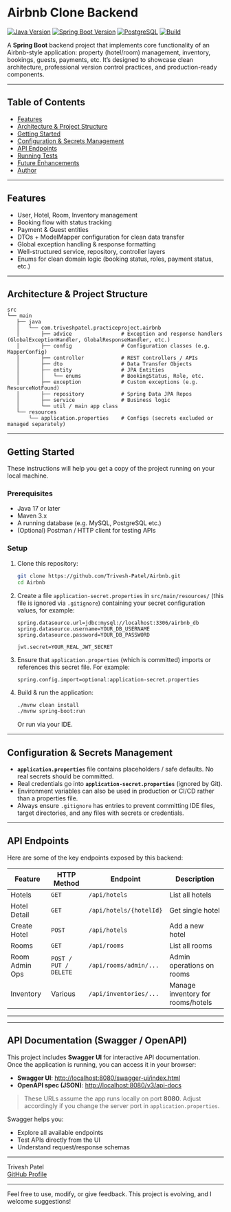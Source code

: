 # Airbnb Clone Backend

[![Java Version](https://img.shields.io/badge/Java-17-blue)]()
[![Spring Boot Version](https://img.shields.io/badge/Spring_Boot-3.x-green)]()
[![PostgreSQL](https://img.shields.io/badge/PostgreSQL-15-blue)](https://www.postgresql.org/)
[![Build](https://img.shields.io/badge/Build-Maven-red)](https://maven.apache.org/)


A **Spring Boot** backend project that implements core functionality of an Airbnb-style application: property (hotel/room) management, inventory, bookings, guests, payments, etc. It’s designed to showcase clean architecture, professional version control practices, and production-ready components.

---

## Table of Contents

- [Features](#features)  
- [Architecture & Project Structure](#architecture--project-structure)  
- [Getting Started](#getting-started)  
- [Configuration & Secrets Management](#configuration--secrets-management)  
- [API Endpoints](#api-endpoints)  
- [Running Tests](#running-tests)  
- [Future Enhancements](#future-enhancements)  
- [Author](#author)

---

## Features

- User, Hotel, Room, Inventory management  
- Booking flow with status tracking  
- Payment & Guest entities  
- DTOs + ModelMapper configuration for clean data transfer  
- Global exception handling & response formatting  
- Well-structured service, repository, controller layers  
- Enums for clean domain logic (booking status, roles, payment status, etc.)

---

## Architecture & Project Structure

```
src
└── main
   ├── java
   │   └── com.triveshpatel.practiceproject.airbnb
   │       ├── advice                # Exception and response handlers (GlobalExceptionHandler, GlobalResponseHandler, etc.)
   │       ├── config                # Configuration classes (e.g. MapperConfig)
   │       ├── controller            # REST controllers / APIs
   │       ├── dto                   # Data Transfer Objects
   │       ├── entity                # JPA Entities
   │       │   └── enums             # BookingStatus, Role, etc.
   │       ├── exception             # Custom exceptions (e.g. ResourceNotFound)
   │       ├── repository            # Spring Data JPA Repos
   │       ├── service               # Business logic
   │       └── util / main app class
   └── resources
       └── application.properties    # Configs (secrets excluded or managed separately)
```

---

## Getting Started

These instructions will help you get a copy of the project running on your local machine.

### Prerequisites

- Java 17 or later  
- Maven 3.x  
- A running database (e.g. MySQL, PostgreSQL etc.)  
- (Optional) Postman / HTTP client for testing APIs  

### Setup

1. Clone this repository:  
   ```bash
   git clone https://github.com/Trivesh-Patel/Airbnb.git
   cd Airbnb
   ```

2. Create a file `application-secret.properties` in `src/main/resources/` (this file is ignored via `.gitignore`) containing your secret configuration values, for example:

   ```properties
   spring.datasource.url=jdbc:mysql://localhost:3306/airbnb_db
   spring.datasource.username=YOUR_DB_USERNAME
   spring.datasource.password=YOUR_DB_PASSWORD

   jwt.secret=YOUR_REAL_JWT_SECRET
   ```

3. Ensure that `application.properties` (which is committed) imports or references this secret file. For example:

   ```properties
   spring.config.import=optional:application-secret.properties
   ```

4. Build & run the application:

   ```bash
   ./mvnw clean install
   ./mvnw spring-boot:run
   ```

   Or run via your IDE.

---

## Configuration & Secrets Management

- **`application.properties`** file contains placeholders / safe defaults. No real secrets should be committed.  
- Real credentials go into **`application-secret.properties`** (ignored by Git).  
- Environment variables can also be used in production or CI/CD rather than a properties file.  
- Always ensure `.gitignore` has entries to prevent committing IDE files, target directories, and any files with secrets or credentials.

---

## API Endpoints

Here are some of the key endpoints exposed by this backend:

| Feature           | HTTP Method | Endpoint                                  | Description |
|-------------------|-------------|---------------------------------------------|-------------|
| Hotels            | `GET`       | `/api/hotels`                             | List all hotels |
| Hotel Detail      | `GET`       | `/api/hotels/{hotelId}`                   | Get single hotel |
| Create Hotel      | `POST`      | `/api/hotels`                             | Add a new hotel |
| Rooms             | `GET`       | `/api/rooms`                              | List all rooms |
| Room Admin Ops    | `POST / PUT / DELETE` | `/api/rooms/admin/...`          | Admin operations on rooms |
| Inventory         | Various     | `/api/inventories/...`                    | Manage inventory for rooms/hotels |

---
---

## API Documentation (Swagger / OpenAPI)

This project includes **Swagger UI** for interactive API documentation.  
Once the application is running, you can access it in your browser:

- **Swagger UI**: [http://localhost:8080/swagger-ui/index.html](http://localhost:8080/swagger-ui/index.html)  
- **OpenAPI spec (JSON)**: [http://localhost:8080/v3/api-docs](http://localhost:8080/v3/api-docs)

> These URLs assume the app runs locally on port **8080**. Adjust accordingly if you change the server port in `application.properties`.

Swagger helps you:
- Explore all available endpoints
- Test APIs directly from the UI
- Understand request/response schemas

---

Trivesh Patel  
[GitHub Profile](https://github.com/Trivesh-Patel)  

---

Feel free to use, modify, or give feedback. This project is evolving, and I welcome suggestions!  
